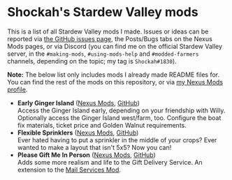 # Shockah's Stardew Valley mods

This is a list of all Stardew Valley mods I made. Issues or ideas can be reported via [the GitHub issues page](issues), the Posts/Bugs tabs on the Nexus Mods pages, or via Discord (you can find me on the official Stardew Valley server, in the `#making-mods`, `#using-mods-help` and `#modded-farmers` channels, depending on the topic; my tag is `Shockah#1830`).

**Note:** The below list only includes mods I already made README files for. You can find the rest of the mods on this repository, or via [my Nexus Mods profile](https://www.nexusmods.com/users/133612513?tab=user+files).

* **Early Ginger Island** ([Nexus Mods](https://www.nexusmods.com/stardewvalley/mods/13885), [GitHub](EarlyGingerIsland))  
  Access the Ginger Island early, depending on your friendship with Willy. Optionally access the Ginger Island west/farm, too. Configure the boat fix materials, ticket price and Golden Walnut requirements.
* **Flexible Sprinklers** ([Nexus Mods](https://www.nexusmods.com/stardewvalley/mods/10931), [GitHub](FlexibleSprinklers))  
  Ever hated having to put a sprinkler in the middle of your crops? Ever wanted to make a layout that isn't 5x5? Now you can!
* **Please Gift Me In Person** ([Nexus Mods](https://www.nexusmods.com/stardewvalley/mods/11217), [GitHub](PleaseGiftMeInPerson))  
  Adds some more realism and life to the Gift Delivery Service. An extension to the [Mail Services Mod](https://www.nexusmods.com/stardewvalley/mods/7842).